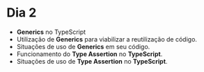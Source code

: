 # Dia 2

- **Generics** no TypeScript
- Utilização de **Generics** para viabilizar a reutilização de código.
- Situações de uso de **Generics** em seu código.
- Funcionamento do **Type Assertion** no **TypeScript**.
- Situações de uso de **Type Assertion** no **TypeScript**.
